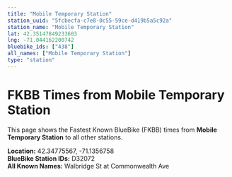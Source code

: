```yaml
---
title: "Mobile Temporary Station"
station_uuid: "5fcbecfa-c7e8-0c55-59ce-d419b5a5c92a"
station_name: "Mobile Temporary Station"
lat: 42.35147849233603
lng: -71.044162200742
bluebike_ids: ["438"]
all_names: ["Mobile Temporary Station"]
type: "station"
---
```


# FKBB Times from Mobile Temporary Station

This page shows the Fastest Known BlueBike (FKBB) times from **Mobile Temporary Station** to all other stations.

**Location:** 42.34775567, -71.1356758  
**BlueBike Station IDs:** D32072  
**All Known Names:** Walbridge St at Commonwealth Ave

